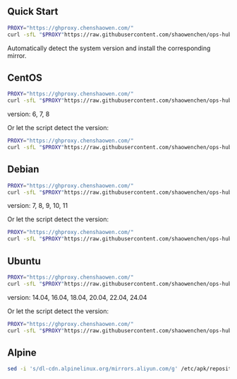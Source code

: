 ## Quick Start

```bash
PROXY="https://ghproxy.chenshaowen.com/"
curl -sfL "$PROXY"https://raw.githubusercontent.com/shaowenchen/ops-hub/master/mirror/get.sh | sh -
```

Automatically detect the system version and install the corresponding mirror.

## CentOS

```bash
PROXY="https://ghproxy.chenshaowen.com/"
curl -sfL "$PROXY"https://raw.githubusercontent.com/shaowenchen/ops-hub/master/mirror/centos/get.sh | VERSION=7 sh -
```

version: 6, 7, 8

Or let the script detect the version:

```bash
PROXY="https://ghproxy.chenshaowen.com/"
curl -sfL "$PROXY"https://raw.githubusercontent.com/shaowenchen/ops-hub/master/mirror/centos/get.sh | sh -
```

## Debian

```bash
PROXY="https://ghproxy.chenshaowen.com/"
curl -sfL "$PROXY"https://raw.githubusercontent.com/shaowenchen/ops-hub/master/mirror/debian/get.sh | VERSION=8 sh -
```

version: 7, 8, 9, 10, 11

Or let the script detect the version:

```bash
PROXY="https://ghproxy.chenshaowen.com/"
curl -sfL "$PROXY"https://raw.githubusercontent.com/shaowenchen/ops-hub/master/mirror/debian/get.sh | sh -
```

## Ubuntu

```bash
PROXY="https://ghproxy.chenshaowen.com/"
curl -sfL "$PROXY"https://raw.githubusercontent.com/shaowenchen/ops-hub/master/mirror/ubuntu/get.sh | VERSION=22.04 sh -
```

version: 14.04, 16.04, 18.04, 20.04, 22.04, 24.04

Or let the script detect the version:

```bash
PROXY="https://ghproxy.chenshaowen.com/"
curl -sfL "$PROXY"https://raw.githubusercontent.com/shaowenchen/ops-hub/master/mirror/ubuntu/get.sh | sh -
```

## Alpine

```bash
sed -i 's/dl-cdn.alpinelinux.org/mirrors.aliyun.com/g' /etc/apk/repositories
```
